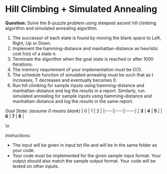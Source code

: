 # Hill Climbing + Simulated Annealing

**Question:** Solve the 8-puzzle problem using steepest ascent hill climbing algorithm and
simulated annealing algorithm.
1. The successor of each state is found by moving the blank space to Left, Right, Up or Down.
2. Implement the hamming-distance and manhattan-distance as heuristic cost h(n) of a state n.
3. Terminate the algorithm when the goal state is reached or after 1000 iterations.
4. The memory requirement of your implementation must be O(1).
5. The schedule function of simulated annealing must be such that as t increases, T decreases and eventually becomes 0.
6. Run hill climbing for sample inputs using hamming-distance and manhattan-distance and log the results in a report. Similarly, run simulated annealing for sample inputs using hamming-distance and manhattan-distance and log the results in the same report.  

  
*Goal State: (assume 0 means blank)*
| 0 | 1 | 2 |
|:---:|:---:|:----:|
| **3** | **4** | **5** |
| **6** | **7** | **8** |

\n

*Instructions:*
- The input will be given in input.txt file and will be in the same folder as your code.
- Your code must be implemented for the given sample input format. Your output should also match the sample output format. Your code will be tested on other inputs.